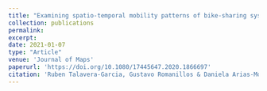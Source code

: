 ```yaml
---
title: "Examining spatio-temporal mobility patterns of bike-sharing systems: the case of BiciMAD (Madrid)"
collection: publications
permalink:
excerpt:
date: 2021-01-07
type: "Article"
venue: 'Journal of Maps'
paperurl: 'https://doi.org/10.1080/17445647.2020.1866697'
citation: 'Ruben Talavera-Garcia, Gustavo Romanillos & Daniela Arias-Molinares (2021) Examining spatio-temporal mobility patterns of bike-sharing systems: the case of BiciMAD (Madrid), <i>Journal of Maps</i>., 17:1, 7-13, DOI:'
---
```

